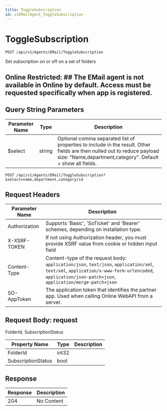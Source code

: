 ```yaml
---
title: ToggleSubscription
id: v1EMailAgent_ToggleSubscription
---
```


# ToggleSubscription

```http
POST /api/v1/Agents/EMail/ToggleSubscription
```

Set subscription on or off on a set of folders



## Online Restricted: ## The EMail agent is not available in Online by default. Access must be requested specifically when app is registered.





## Query String Parameters

| Parameter Name | Type |  Description |
|----------------|------|--------------|
| $select | string |  Optional comma separated list of properties to include in the result. Other fields are then nulled out to reduce payload size: "Name,department,category". Default = show all fields. |

```http
POST /api/v1/Agents/EMail/ToggleSubscription?$select=name,department,category/id
```


## Request Headers

| Parameter Name | Description |
|----------------|-------------|
| Authorization  | Supports 'Basic', 'SoTicket' and 'Bearer' schemes, depending on installation type. |
| X-XSRF-TOKEN   | If not using Authorization header, you must provide XSRF value from cookie or hidden input field |
| Content-Type | Content-type of the request body: `application/json`, `text/json`, `application/xml`, `text/xml`, `application/x-www-form-urlencoded`, `application/json-patch+json`, `application/merge-patch+json` |
| SO-AppToken | The application token that identifies the partner app. Used when calling Online WebAPI from a server. |

## Request Body: request  

FolderId, SubscriptionStatus 

| Property Name | Type |  Description |
|----------------|------|--------------|
| FolderId | int32 |  |
| SubscriptionStatus | bool |  |


## Response


| Response | Description |
|----------------|-------------|
| 204 | No Content |